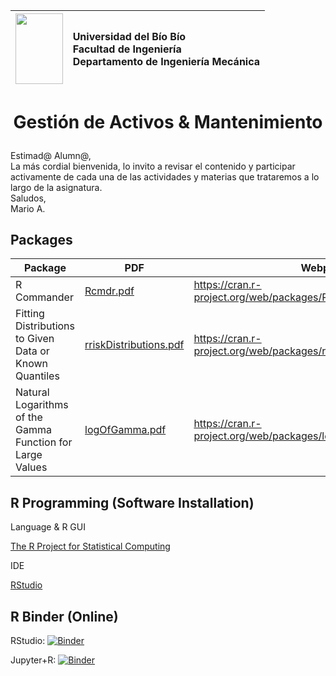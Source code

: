 <img src="http://www.ubiobio.cl/mcc/images/logosimbologia.png" width="75.66667" height="113.3333" /> | <p align="left">Universidad del Bío Bío<br/> Facultad de Ingeniería<br/> Departamento de Ingeniería Mecánica</p>
:-------------------------:|:-------------------------:
# __<p align="center">Gestión de Activos & Mantenimiento</p>__
Estimad@ Alumn@,  
La más cordial bienvenida, lo invito a revisar el contenido y participar activamente de cada una de las actividades y materias que trataremos a lo largo de la asignatura.  
Saludos,  
Mario A.

## Packages
| Package | PDF | Webpage |
| ------ | ------ | ------ |
| R Commander | [Rcmdr.pdf](https://cran.r-project.org/web/packages/Rcmdr/Rcmdr.pdf) | https://cran.r-project.org/web/packages/Rcmdr/index.html |
| Fitting Distributions to Given Data or Known Quantiles | [rriskDistributions.pdf](https://cran.r-project.org/web/packages/rriskDistributions/rriskDistributions.pdf) | https://cran.r-project.org/web/packages/rriskDistributions/index.html |
| Natural Logarithms of the Gamma Function for Large Values | [logOfGamma.pdf](https://cran.r-project.org/web/packages/logOfGamma/logOfGamma.pdf) | https://cran.r-project.org/web/packages/logOfGamma/index.html |

## R Programming (Software Installation)
Language & R GUI

[The R Project for Statistical Computing](https://www.r-project.org/)

IDE

[RStudio](https://rstudio.com/)

## R Binder (Online)
RStudio: [![Binder](http://mybinder.org/badge_logo.svg)](http://mybinder.org/v2/gh/binder-examples/r/master?urlpath=rstudio)

Jupyter+R: [![Binder](http://mybinder.org/badge_logo.svg)](http://mybinder.org/v2/gh/binder-examples/r/master?filepath=index.ipynb)
